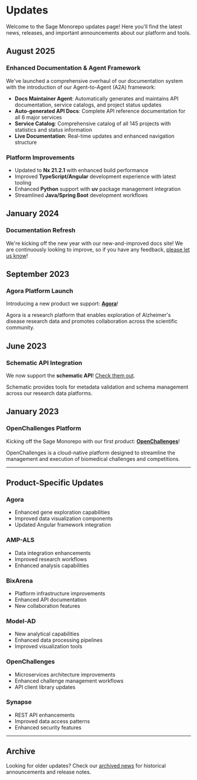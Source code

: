 # Updates

Welcome to the Sage Monorepo updates page! Here you'll find the latest news, releases, and important announcements about our platform and tools.

## August 2025

### Enhanced Documentation & Agent Framework

We've launched a comprehensive overhaul of our documentation system with the introduction of our Agent-to-Agent (A2A) framework:

- **Docs Maintainer Agent**: Automatically generates and maintains API documentation, service catalogs, and project status updates
- **Auto-generated API Docs**: Complete API reference documentation for all 6 major services
- **Service Catalog**: Comprehensive catalog of all 145 projects with statistics and status information
- **Live Documentation**: Real-time updates and enhanced navigation structure

### Platform Improvements

- Updated to **Nx 21.2.1** with enhanced build performance
- Improved **TypeScript/Angular** development experience with latest tooling
- Enhanced **Python** support with **uv** package management integration
- Streamlined **Java/Spring Boot** development workflows

## January 2024

### Documentation Refresh

We're kicking off the new year with our new-and-improved docs site! We are continuously looking to improve, so if you have any feedback, [please let us know](https://github.com/Sage-Bionetworks/sage-monorepo/issues/new?assignees=&labels=type%3A+docs&projects=&template=3-documentation.yml&title=%5BDocs%5D+%3Ctitle%3E)!

## September 2023

### Agora Platform Launch

Introducing a new product we support: **[Agora](https://agora.adknowledgeportal.org/genes)**! 

Agora is a research platform that enables exploration of Alzheimer's disease research data and promotes collaboration across the scientific community.

## June 2023

### Schematic API Integration

We now support the **schematic API**! [Check them out](https://schematicpy.readthedocs.io/en/latest/cli_reference.html).

Schematic provides tools for metadata validation and schema management across our research data platforms.

## January 2023

### OpenChallenges Platform

Kicking off the Sage Monorepo with our first product: **[OpenChallenges](https://openchallenges.io/home)**!

OpenChallenges is a cloud-native platform designed to streamline the management and execution of biomedical challenges and competitions.

---

## Product-Specific Updates

### Agora
- Enhanced gene exploration capabilities
- Improved data visualization components
- Updated Angular framework integration

### AMP-ALS
- Data integration enhancements
- Improved research workflows
- Enhanced analysis capabilities

### BixArena
- Platform infrastructure improvements
- Enhanced API documentation
- New collaboration features

### Model-AD
- New analytical capabilities
- Enhanced data processing pipelines
- Improved visualization tools

### OpenChallenges
- Microservices architecture improvements
- Enhanced challenge management workflows
- API client library updates

### Synapse
- REST API enhancements
- Improved data access patterns
- Enhanced security features

---

## Archive

Looking for older updates? Check our [archived news](_archive/index.md) for historical announcements and release notes.
